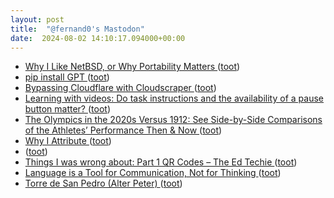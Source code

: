 ```yaml
---
layout: post
title:  "@fernand0's Mastodon"
date:  2024-08-02 14:10:17.094000+00:00
---
```

*  [Why I Like NetBSD, or Why Portability Matters ](https://mccd.space/posts/netbsd-review) ([toot](https://mastodon.social/@fernand0/112892825900654311))
*  [pip install GPT ](https://simonwillison.net/2024/Jul/21/pip-install-gpt/#atom-everythin) ([toot](https://mastodon.social/@fernand0/112892619021278171))
*  [Bypassing Cloudflare with Cloudscraper ](https://datawookie.dev/blog/2024/07/bypassing-cloudflare-with-cloudscraper) ([toot](https://mastodon.social/@fernand0/112892434699214913))
*  [Learning with videos: Do task instructions and the availability of a pause button matter?   ](https://onlinelibrary.wiley.com/doi/10.1111/jcal.13044?af=R) ([toot](https://mastodon.social/@fernand0/112892264495025705))
*  [The Olympics in the 2020s Versus 1912: See Side-by-Side Comparisons of the Athletes’ Performance Then & Now ](https://www.openculture.com/2024/08/the-olympics-in-the-2020s-versus-in-1912.htm) ([toot](https://mastodon.social/@fernand0/112891871942218133))
*  [Why I Attribute ](https://halfanhour.blogspot.com/2024/07/why-i-attribute.htm) ([toot](https://mastodon.social/@fernand0/112891546991219849))
*  [ ](https://mastodon.social/users/fernand0/statuses/112891231837402645/activity) ([toot](https://mastodon.social/users/fernand0/statuses/112891231837402645/activity))
*  [Things I was wrong about: Part 1 QR Codes – The Ed Techie ](https://blog.edtechie.net/edtech/things-i-was-wrong-about-part-1-qr-codes) ([toot](https://mastodon.social/@fernand0/112891197372148952))
*  [Language is a Tool for Communication, Not for Thinking   ](https://blog.irvingwb.com/blog/2024/07/beyond-llms-advancing-the-landscape-of-complex-reasoning.html) ([toot](https://mastodon.social/@fernand0/112890630846147061))
*  [Torre de San Pedro (Alter Peter) ](https://www.flickr.com/photos/fernand0/53860747689) ([toot](https://mastodon.social/@fernand0/112889811868797529))
